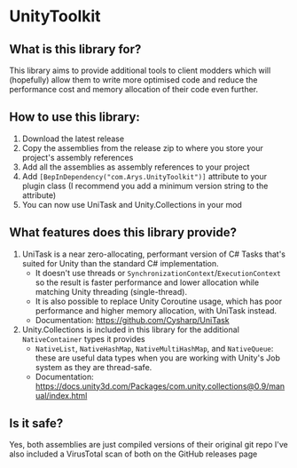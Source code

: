 # UnityToolkit

## What is this library for?

This library aims to provide additional tools to client modders which will (hopefully) allow them to write more optimised code
and reduce the performance cost and memory allocation of their code even further.

## How to use this library:

1. Download the latest release
2. Copy the assemblies from the release zip to where you store your project's assembly references
3. Add all the assemblies as assembly references to your project
4. Add `[BepInDependency("com.Arys.UnityToolkit")]` attribute to your plugin class (I recommend you add a minimum version string to the attribute)
5. You can now use UniTask and Unity.Collections in your mod

## What features does this library provide?

1. UniTask is a near zero-allocating, performant version of C# Tasks that's suited for Unity than the standard C# implementation.
   - It doesn't use threads or `SynchronizationContext`/`ExecutionContext` so the result is faster performance and lower allocation while matching Unity threading (single-thread).
   - It is also possible to replace Unity Coroutine usage, which has poor performance and higher memory allocation, with UniTask instead.
   - Documentation: https://github.com/Cysharp/UniTask
2. Unity.Collections is included in this library for the additional `NativeContainer` types it provides
   - `NativeList`, `NativeHashMap`, `NativeMultiHashMap`, and `NativeQueue`: these are useful data types when you are working with Unity's Job system as they are thread-safe.
   - Documentation: https://docs.unity3d.com/Packages/com.unity.collections@0.9/manual/index.html

## Is it safe?

Yes, both assemblies are just compiled versions of their original git repo
I've also included a VirusTotal scan of both on the GitHub releases page
